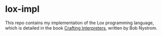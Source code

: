 # lox-impl
This repo contains my implementation of the Lox programming language, which is detailed in the book [Crafting Interpreters](www.craftinginterpreters.com), written by Bob Nystrom. 
